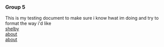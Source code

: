 ### Group 5 
This is my testing document to make sure i know hwat im doing and try to format the way i'd like
<br>
[shelby](https://sakawejsza.github.io/G5-Project2/_includes/shelby.md/)
<br>
[about](https://sakawejsza.github.io/G5-Project2/about/)
<br>
[about](https://sakawejsza.github.io/G5-Project2/about)
